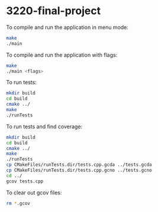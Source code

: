 # 3220-final-project

To compile and run the application in menu mode:

```bash
make
./main
```

To compile and run the application with flags:

```bash
make
./main <flags>
```

To run tests:

```bash
mkdir build
cd build
cmake ../
make
./runTests
```

To run tests and find coverage:

```bash
mkdir build
cd build
cmake ../
make
./runTests
cp CMakeFiles/runTests.dir/tests.cpp.gcda ../tests.gcda
cp CMakeFiles/runTests.dir/tests.cpp.gcno ../tests.gcno
cd ../
gcov tests.cpp
```

To clear out gcov files:

```bash
rm *.gcov
```